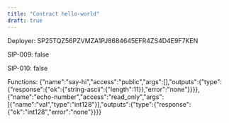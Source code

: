 ```yaml
---
title: "Contract hello-world"
draft: true
---
```

Deployer: SP25TQZ56PZVMZA1PJ8684645EFR4ZS4D4E9F7KEN

SIP-009: false

SIP-010: false

Functions:
{"name":"say-hi","access":"public","args":[],"outputs":{"type":{"response":{"ok":{"string-ascii":{"length":11}},"error":"none"}}}}, {"name":"echo-number","access":"read_only","args":[{"name":"val","type":"int128"}],"outputs":{"type":{"response":{"ok":"int128","error":"none"}}}}

